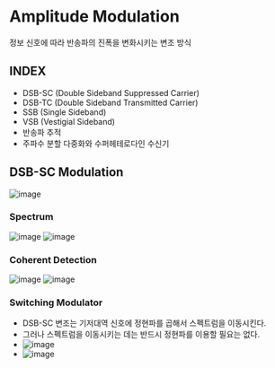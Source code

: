 # Amplitude Modulation
정보 신호에 따라 반송파의 진폭을 변화시키는 변조 방식

## INDEX
- DSB-SC (Double Sideband Suppressed Carrier)
- DSB-TC (Double Sideband Transmitted Carrier)
- SSB (Single Sideband)
- VSB (Vestigial Sideband)
- 반송파 추적
- 주파수 분할 다중화와 수퍼헤테로다인 수신기

## DSB-SC Modulation
  ![image](https://github.com/junzer0/CBNU-Major/assets/110384101/d97a700b-1639-4358-bda1-2a759485d891)

### Spectrum
  ![image](https://github.com/junzer0/CBNU-Major/assets/110384101/9115c989-a801-4fd4-9540-04b5e77081a2)
  ![image](https://github.com/junzer0/CBNU-Major/assets/110384101/57516d50-04fd-4eeb-96cc-b716137a53f0)

### Coherent Detection
![image](https://github.com/junzer0/CBNU-Major/assets/110384101/ffb69ecb-1b08-48c0-98b5-a3f860117e73)
![image](https://github.com/junzer0/CBNU-Major/assets/110384101/c188400a-6eee-4889-aacf-413c2c589054)

### Switching Modulator 
- DSB-SC 변조는 기저대역 신호에 정현파를 곱해서 스펙트럼을 이동시킨다. 
- 그러나 스펙트럼을 이동시키는 데는 반드시 정현파를 이용할 필요는 없다. 
- ![image](https://github.com/junzer0/CBNU-Major/assets/110384101/f4ad76b9-238b-494a-9dbc-9715e495a7f3)
- ![image](https://github.com/junzer0/CBNU-Major/assets/110384101/e9b85ab7-b4fa-437c-b473-b54e06991e57)





